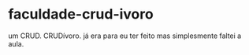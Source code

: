 # faculdade-crud-ivoro
um CRUD. CRUDívoro.
já era para eu ter feito mas simplesmente faltei a aula.
